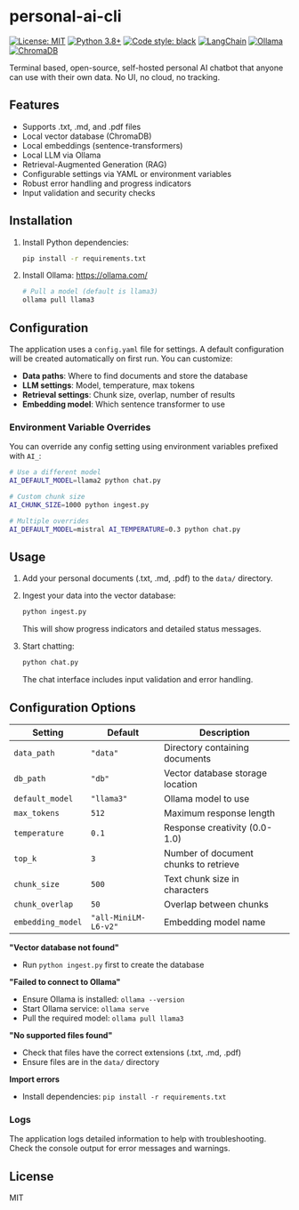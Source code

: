 # personal-ai-cli

[![License: MIT](https://img.shields.io/badge/License-MIT-yellow.svg)](https://opensource.org/licenses/MIT)
[![Python 3.8+](https://img.shields.io/badge/python-3.8+-blue.svg)](https://www.python.org/downloads/)
[![Code style: black](https://img.shields.io/badge/code%20style-black-000000.svg)](https://github.com/psf/black)
[![LangChain](https://img.shields.io/badge/LangChain-0.2+-green.svg)](https://github.com/langchain-ai/langchain)
[![Ollama](https://img.shields.io/badge/Ollama-Compatible-orange.svg)](https://ollama.com/)
[![ChromaDB](https://img.shields.io/badge/ChromaDB-Vector%20Store-purple.svg)](https://www.trychroma.com/)

Terminal based, open-source, self-hosted personal AI chatbot that anyone can use with their own data. No UI, no cloud, no tracking.

## Features

- Supports .txt, .md, and .pdf files
- Local vector database (ChromaDB)
- Local embeddings (sentence-transformers)
- Local LLM via Ollama
- Retrieval-Augmented Generation (RAG)
- Configurable settings via YAML or environment variables
- Robust error handling and progress indicators
- Input validation and security checks

## Installation

1. Install Python dependencies:

   ```bash
   pip install -r requirements.txt
   ```

2. Install Ollama: https://ollama.com/
   ```bash
   # Pull a model (default is llama3)
   ollama pull llama3
   ```

## Configuration

The application uses a `config.yaml` file for settings. A default configuration will be created automatically on first run. You can customize:

- **Data paths**: Where to find documents and store the database
- **LLM settings**: Model, temperature, max tokens
- **Retrieval settings**: Chunk size, overlap, number of results
- **Embedding model**: Which sentence transformer to use

### Environment Variable Overrides

You can override any config setting using environment variables prefixed with `AI_`:

```bash
# Use a different model
AI_DEFAULT_MODEL=llama2 python chat.py

# Custom chunk size
AI_CHUNK_SIZE=1000 python ingest.py

# Multiple overrides
AI_DEFAULT_MODEL=mistral AI_TEMPERATURE=0.3 python chat.py
```

## Usage

1. Add your personal documents (.txt, .md, .pdf) to the `data/` directory.

2. Ingest your data into the vector database:

   ```bash
   python ingest.py
   ```

   This will show progress indicators and detailed status messages.

3. Start chatting:

   ```bash
   python chat.py
   ```

   The chat interface includes input validation and error handling.

## Configuration Options

| Setting           | Default              | Description                           |
| ----------------- | -------------------- | ------------------------------------- |
| `data_path`       | `"data"`             | Directory containing documents        |
| `db_path`         | `"db"`               | Vector database storage location      |
| `default_model`   | `"llama3"`           | Ollama model to use                   |
| `max_tokens`      | `512`                | Maximum response length               |
| `temperature`     | `0.1`                | Response creativity (0.0-1.0)         |
| `top_k`           | `3`                  | Number of document chunks to retrieve |
| `chunk_size`      | `500`                | Text chunk size in characters         |
| `chunk_overlap`   | `50`                 | Overlap between chunks                |
| `embedding_model` | `"all-MiniLM-L6-v2"` | Embedding model name                  |

**"Vector database not found"**

- Run `python ingest.py` first to create the database

**"Failed to connect to Ollama"**

- Ensure Ollama is installed: `ollama --version`
- Start Ollama service: `ollama serve`
- Pull the required model: `ollama pull llama3`

**"No supported files found"**

- Check that files have the correct extensions (.txt, .md, .pdf)
- Ensure files are in the `data/` directory

**Import errors**

- Install dependencies: `pip install -r requirements.txt`

### Logs

The application logs detailed information to help with troubleshooting. Check the console output for error messages and warnings.

## License

MIT
